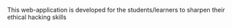 This web-application is developed for the students/learners to sharpen their ethical hacking skills
